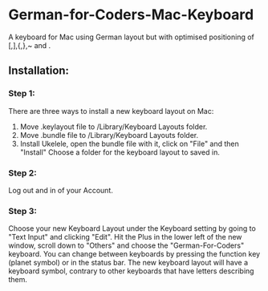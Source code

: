 # German-for-Coders-Mac-Keyboard
A keyboard for Mac using German layout but with optimised positioning of [,],{,},~ and \.


## Installation:

### Step 1:
There are three ways to install a new keyboard layout on Mac:
1. Move .keylayout file to /Library/Keyboard Layouts folder.
2. Move .bundle file to /Library/Keyboard Layouts folder.
3. Install Ukelele, open the bundle file with it, click on "File" and then "Install"
   Choose a folder for the keyboard layout to saved in.

### Step 2:
Log out and in of your Account.

### Step 3:
Choose your new Keyboard Layout under the Keyboard setting by going to "Text Input" and clicking "Edit".
Hit the Plus in the lower left of the new window, scroll down to "Others" and choose the "German-For-Coders" keyboard.
You can change between keyboards by pressing the function key (planet symbol) or in the status bar.
The new keyboard layout will have a keyboard symbol, contrary to other keyboards that have letters describing them.
